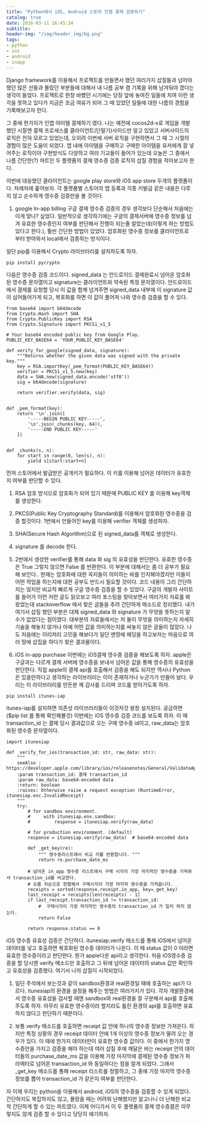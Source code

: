 ```yaml
---
title: "Python에서 iOS, Android 스토어 인앱 결제 검증하기"
catalog: true
date: 2016-03-11 16:43:24
subtitle:
header-img: "/img/header_img/bg.png"
tags:
- python
- ios
- android
- inapp
---
```

Django framework를 이용해서 프로젝트를 만들면서 했던 여러가지 삽질들과 넘어야했던 많은 산들과 몰랐던 부분들에 대해서 내 나름 공부 겸 기록을 위해 남겨둬야 겠다는 생각이 들었다. 프로젝트로 한창 바빴던 시기에는 당장 앞에 놓여진 일들에 치여 이런 생각을 못하고 있다가 지금은 조금 여유가 되어 그 때 있었던 일들에 대한 나름의 경험을 기록해보고자 한다.

그 중에 한가지가 인앱 아이템 결제하기 였다. 나는 예전에 cocos2d-x로 게임을 개발했던 시절엔 결제 프로세스를 클라이언트(단말기)사이드만 알고 있었고 서버사이드의 로직은 전혀 모르고 있었는데, 오히려 이번에 서버 로직을 구현하면서 그 때 그 시절의 경험이 많은 도움이 되었다. 앱 내에 아이템을 구매하고 구매한 아이템을 유저에게 잘 넣어주는 로직이야 구현방식도 다양하고 여러 기교들이 들어가 있는데 오늘은 그 중에서 나름 간단한(?) 파트인 두 플랫폼의 결제 영수증 검증 로직의 삽질 경험을 적어보고자 한다.

이번에 대응했던 클라이언트는 google play store와 iOS app store 두개의 플랫폼이다. 차례차례 훑어보자.
각 플랫폼별 스토어의 앱 등록과 각종 키발급 같은 내용은 다루지 않고 순수하게 영수증 검증만을 볼 것이다.

1. google In-app billing
구글 결제 영수증 검증의 경우 생각보다 단순해서 처음에는 이게 맞나? 싶었다. 일반적으로 생각하기에는 구글의 결제서버에 영수증 정보를 넘겨 유효한 영수증인지 여부를 판단해서 진행이 되는줄 알았는데(이렇게 하는 방법도 있다고 한다.), 훨씬 간단한 방법이 있었다. 암호화된 영수증 정보를 클라이언트로 부터 받아와서 local에서 검증하는 방식이다.

일단 pip를 이용해서 Crypto 라이브러리를 설치하도록 하자.

```
pip install pycrypto
```
 

다음은 영수증 검증 코드이다. signed_data 는 안드로이드 결제완료시 넘어온 암호화된 영수증 문자열이고 signature는 클라이언트와 약속된 특정 문자열이다. 안드로이드에서 결제를 요청할 당시 이 값을 함께 넘겨주면 signed_data 내부에 이 signature 값이 심어들어가게 되고, 복호화를 하면 이 값이 풀어져 나와 영수증 검증을 할 수 있다.

```
from base64 import b64decode
from Crypto.Hash import SHA
from Crypto.PublicKey import RSA
from Crypto.Signature import PKCS1_v1_5

# Your base64 encoded public key from Google Play.
PUBLIC_KEY_BASE64 = 'YOUR_PUBLIC_KEY_BASE64'

def verify_for_google(signed_data, signature):
    """Returns whether the given data was signed with the private key."""
    key = RSA.importKey(_pem_format(PUBLIC_KEY_BASE64))
    verifier = PKCS1_v1_5.new(key)
    data = SHA.new(signed_data.encode('utf8'))
    sig = b64decode(signature)

    return verifier.verify(data, sig)


def _pem_format(key):
    return '\n'.join([
        '-----BEGIN PUBLIC KEY-----',
        '\n'.join(_chunks(key, 64)),
        '-----END PUBLIC KEY-----'
    ])


def _chunks(s, n):
    for start in range(0, len(s), n):
        yield s[start:start+n]
```


먼저 스토어에서 발급받은 공개키가 필요하다. 이 키를 이용해 넘어온 데이터가 유효한지 여부를 판단할 수 있다.
1. RSA 암호 방식으로 암호화가 되어 있기 때문에 PUBLIC KEY 를 이용해 key객체를 생성한다.
2. PKCS(Public Key Cryptography Standard)를 이용해서 암호화된 영수증을 검증 할것이다. 1번에서 만들어진 key를 이용해 verifier 객체를 생성하자.
3. SHA(Secure Hash Algorithm)으로 된 signed_data를 객체로 생성한다.
4. signature 를 decode 한다.
5. 2번에서 생성한 verifier를 통해 data 와 sig 의 유효성을 판단한다. 유효한 영수증은 True 그렇지 않으면 False 를 반환한다.
이 부분에 대해서는 좀 더 공부가 필요해 보인다.. 현재는 암호화에 대한 꼭지들이 의미하는 바를 인지해야겠지만 이들이 어떤 작업을 하는지에 대한 공부도 반드시 필요할 것이다.
코드 내용이 그리 간단하지는 않지만 비교적 빠르게 구글 영수증 검증을 할 수 있었다. 구글의 개발자 사이트를 들어가 이런 저런 글도 읽오보고 여러 포스팅을 찾아보면서 여러가지 자료를 봐왔었는데 stackoverflow 에서 찾은 글들을 추려 간단하게 메소드로 정리했다. 내가 여기서 삽질 했던 부분은 대체 signed_data 와 signature 가 무엇을 뜻하는지 알 수가 없었다는 점이였다. 대부분의 자료들에서는 저 둘이 무엇을 의미하는지 자세히 기술을 해놓지 않거나 아예 어떤 값을 의미하는지를 써놓지 않은 글들이 많았다. 나도 처음에는 이리저리 고민을 해보다가 일단 맨땅에 헤딩을 하고보자는 마음으로 여러 땅에 삽집을 하다가 찾은 결과물이다.


2. iOS in-app purchase
이번에는 iOS결제 영수증 검증을 해보도록 하자. apple은 구글과는 다르게 결제 서버에 영수증을 보내서 넘어온 값을 통해 영수증의 유효성을 판단한다. 직접 apple의 결제 api를 호출해서 검증을 해도 되지만 역시나 Python은 있을만하다고 생각하는 라이브러리는 이미 존재하거나 누군가가 만들어 놨다. 우리는 이 라이브러리를 만든분 께 감사를 드리며 코드를 받아가도록 하자.

```
pip install itunes-iap
```

itunes-iap를 설치하면 의존성 라이브러리들이 이것저것 왕창 설치된다. 궁금하면 ($pip list 를 통해 확인해볼것)
이번에는 iOS 영수증 검증 코드를 보도록 하자. 이 때 transaction_id 는 결제 당시 결과값으로 오는 구매 영수증 id이고, raw_data는 암호화된 영수증 문자열이다. 

```
import itunesiap

def _verify_for_ios(transaction_id: str, raw_data: str):
    """
    seeAlso : https://developer.apple.com/library/ios/releasenotes/General/ValidateAppStoreReceipt/Chapters/ValidateRemotely.html
    :param transaction_id: 결제 transaction_id
    :param raw_data: base64-encoded data
    :return: boolean
    :raises: Otherwise raise a request exception (RuntimeError, itunesiap.exc.InvalidReceipt)
    """
    try:
        # for sandbox environment.
        #     with itunesiap.env.sandbox:
        #         response = itunesiap.verify(raw_data)

        # for production environment. (default)
        response = itunesiap.verify(raw_data)  # base64-encoded data

        def _get_key(re):
            """ 영수증리스트에서 비교 키를 반환합니다. """
            return re.purchase_date_ms

        # 넘어온 in_app 영수증 리스트에서 구매 시각이 가장 마지막인 영수증을 가져와서 transaction_id를 비교한다.
        # 오름 차순으로 정렬해서 구매시각이 가장 마지막 영수증을 가져옵니다.
        receipts = sorted(response.receipt.in_app, key=_get_key)
        last_receipt = receipts[len(receipts) - 1]
        if last_receipt.transaction_id != transaction_id:
            #  구매시각이 가장 마지막인 영수증의 transaction_id 가 일치 하지 않는다.
            return False

        return response.status == 0
```

iOS 영수증 유효성 검증은 간단하다. itunesiap.verify 메소드를 통해 iOS에서 넘어온 데이터를 넣고 호출하면 복호화된 영수증 데이터가 나온다. 이 때 status 값이 0 이라면 유효한 영수증이라고 판단한다. 뭔가 apple다운 api라고 생각한다. 처음 iOS영수증 검증을 할 당시엔 verify 메소드만 호출하고 그 뒤에 넘어온 데이터의 status 값만 확인하고 유효성을 검증했다. 
여기서 나의 삽질이 시작되었다. 

1. 일단 주석에서 보는것과 같이 sandbox환경과 real환경일 때에 호출하는 api가 다르다. itunesiap의 환경을 설정을 해주는 방법은 여러가지가 있다. 각자 개발환경에서 영수증 유효성을 검사할 때엔 sandbox와 real환경을 잘 구분해서 api를 호출해주도록 하자. 아무리 유효한 영수증이라 할지라도 틀린 환경의 api를 호출하면 유효하지 않다고 판단하기 때문이다. 

2. 보통 verify 메소드를 호출하면 receipt 값 안에 하나의 영수증 정보만 가져온다. 하지만 특정 상황의 경우 receipt 데이터 안에 1개 이상의 영수증 정보가 딸려 오는 경우가 있다. 이 때에 한가지 데이터만이 유효한 영수증 값이다. 이 중에서 한가지 영수증만을 가지고 검증을 해야 하는데 여러 삽질 후에 깨달은 바는 receipt 안의 데이터들의 purchase_date_ms 값을 이용해 가장 마지막에 결제된 영수증 정보가 파라메터로 넘어온 transaction_id 와 동일하다는 점을 알게 되었다. 그래서 _get_key 메소드를 통해 receipt 리스트를 정렬하고, 그 중에 가장 마지막 영수증 정보를 뽑아 transaction_id 가 같은지 여부를 판단한다. 

자 이제 우리는 python을 이용해서 android, iOS의 영수증을 검증할 수 있게 되었다. 간단하지도 복잡하지도 않고, 몰랐을 때는 어려워 난해했지만 알고나니 더 난해한 비교적 간단하게 할 수 있는 파트였다. 이제 어디가서 이 두 플랫폼의 결제 영수증쯤은 아무렇지도 않게 검증 할 수 있다고 당당히 얘기하자.


